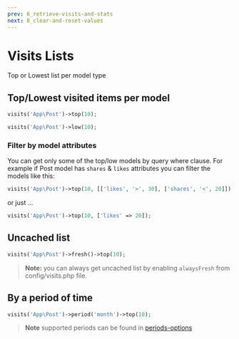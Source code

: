 ```yaml
---
prev: 6_retrieve-visits-and-stats
next: 8_clear-and-reset-values
---
```


# Visits Lists
Top or Lowest list per model type

## Top/Lowest visited items per model
```php
visits('App\Post')->top(10);
```
```php
visits('App\Post')->low(10);
```

### Filter by model attributes
You can get only some of the top/low models by query where clause. For example if Post model has `shares` & `likes` attributes you can filter the models like this: 

```php
visits('App\Post')->top(10, [['likes', '>', 30], ['shares', '<', 20]]);
```
or just ...
```php
visits('App\Post')->top(10, ['likes' => 20]);
```


## Uncached list
```php
visits('App\Post')->fresh()->top(10);
```
> **Note:** you can always get uncached list by enabling `alwaysFresh` from config/visits.php file.

## By a period of time
```php
visits('App\Post')->period('month')->top(10);
```
> **Note** supported periods can be found in [periods-options](8_clear-and-reset-values.html#periods-options)
